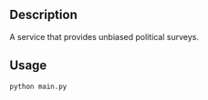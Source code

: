 <!-- Steven Buccini, Nikita Kouevda, Eddie Lee -->
<!-- 2012/10/02 -->

## Description

A service that provides unbiased political surveys.

## Usage

    python main.py
